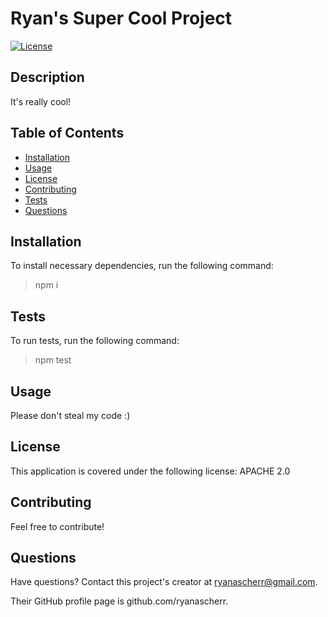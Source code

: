 # Ryan's Super Cool Project

[![License](https://img.shields.io/badge/License-Apache%202.0-blue.svg)](https://opensource.org/licenses/Apache-2.0)
  
## Description

It's really cool!

## Table of Contents

- [Installation](#installation)
- [Usage](#usage)
- [License](#license)
- [Contributing](#contributing)
- [Tests](#tests)
- [Questions](#questions)

## Installation

To install necessary dependencies, run the following command:

> npm i 

## Tests

To run tests, run the following command:

> npm test 

## Usage

Please don't steal my code :)

## License

This application is covered under the following license: APACHE 2.0

## Contributing

Feel free to contribute!

## Questions

Have questions? Contact this project's creator at ryanascherr@gmail.com.

Their GitHub profile page is github.com/ryanascherr.

